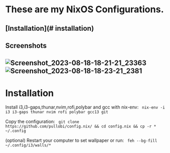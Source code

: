 # These are my NixOS Configurations. 
[Installation](# installation)
----
## Screenshots
![Screenshot_2023-08-18-18-21-21_23363](https://github.com/pullobi/config.nix/assets/52003948/36c9b907-8ec4-4fb2-80e2-9677db658fe9)
![Screenshot_2023-08-18-18-23-21_2381](https://github.com/pullobi/config.nix/assets/52003948/33058bad-9425-4849-bc06-b5a395109cf0)
----
# Installation

Install i3,i3-gaps,thunar,nvim,rofi,polybar and gcc with nix-env:
``` nix-env -i i3 i3-gaps thunar nvim rofi polybar gcc13 git```

Copy the configuration:
``` git clone https://github.com/pullobi/config.nix/ && cd config.nix && cp -r * ~/.config```

(optional) Restart your computer to set wallpaper or run:
 ``` feh --bg-fill ~/.config/i3/walls/*```
  
